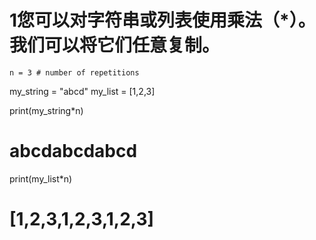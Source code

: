 # 1您可以对字符串或列表使用乘法（*）。 我们可以将它们任意复制。



    n = 3 # number of repetitions

  my_string = "abcd"
  my_list = [1,2,3]

  print(my_string*n)
  # abcdabcdabcd

  print(my_list*n)
  # [1,2,3,1,2,3,1,2,3]
